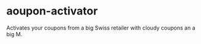 # aoupon-activator
Activates your coupons from a big Swiss retailer with cloudy coupons an a big M.
